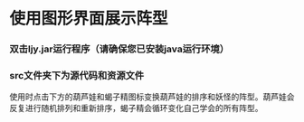 # 使用图形界面展示阵型  <br>
### 双击ljy.jar运行程序（请确保您已安装java运行环境）<br>
### src文件夹下为源代码和资源文件
使用时点击下方的葫芦娃和蝎子精图标变换葫芦娃的排序和妖怪的阵型。葫芦娃会反复进行随机排列和重新排序，蝎子精会循环变化自己学会的所有阵型。
